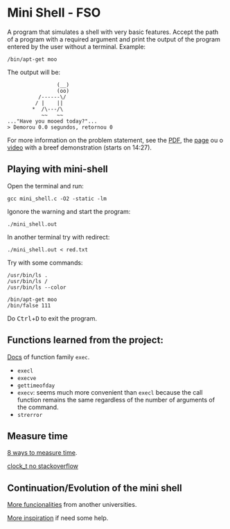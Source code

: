 # Mini Shell - FSO
A program that simulates a shell with very basic features. Accept 
the path of a program with a required argument and print
the output of the program entered by the user without a terminal. Example:

    /bin/apt-get moo

The output will be:

                    (__) 
                    (oo) 
              /------\/ 
             / |    ||   
            *  /\---/\ 
               ~~   ~~   
    ..."Have you mooed today?"...
    > Demorou 0.0 segundos, retornou 0

For more information on the problem statement, see the 
[PDF](https://moj.naquadah.com.br/contests/bcr-FSO-2021_1-trabalho-001/fso-timedshell.pdf), the 
[page](https://moj.naquadah.com.br/contests/bcr-FSO-2021_1-trabalho-001/fso-timedshell.html)
ou o [video](https://www.youtube.com/watch?v=cHcr1EZdFao) with a breef demonstration (starts on 14:27).


## Playing with mini-shell
Open the terminal and run:

    gcc mini_shell.c -O2 -static -lm

Igonore the warning and start the program:

    ./mini_shell.out

In another terminal try with redirect:

    ./mini_shell.out < red.txt

Try with some commands:

    /usr/bin/ls .
    /usr/bin/ls /
    /usr/bin/ls --color

    /bin/apt-get moo
    /bin/false 111

Do <kbd>Ctrl</kbd>+<kbd>D</kbd> to exit the program.


## Functions learned from the project:
[Docs](https://pubs.opengroup.org/onlinepubs/9699919799/functions/exec.html) of
function family `exec`.

- `execl`
- `execve`
- `gettimeofday`
- `execv`: seems much more convenient than `execl` because the call
function remains the same regardless of the number of arguments
of the command.
- `strerror`


## Measure time
[8 ways to measure time](https://levelup.gitconnected.com/8-ways-to-measure-execution-time-in-c-c-48634458d0f9).

[clock_t no stackoverflow](https://stackoverflow.com/questions/3557221/how-do-i-measure-time-in-c)


## Continuation/Evolution of the mini shell
[More funcionalities](https://web2.clarkson.edu/class/cs444/assignments/shell/)
from another universities.

[More inspiration](https://brennan.io/2015/01/16/write-a-shell-in-c/)
if need some help.
